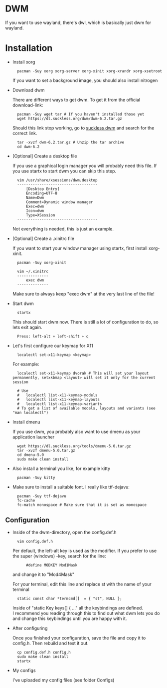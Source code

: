 # DWM

If you want to use wayland, there's dwl, which is basically just dwm for wayland.

# Installation

* Install xorg

		pacman -Suy xorg xorg-server xorg-xinit xorg-xrandr xorg-xsetroot
		
	If you want to set a background image, you should also install nitrogen
	
* Download dwm

	There are different ways to get dwm. To get it from the official download-link:
	
		pacman -Suy wget tar # If you haven't installed those yet
		wget https://dl.suckless.org/dwm/dwm-6.2.tar.gz
		
	Should this link stop working, go to [suckless dwm](https://dwm.suckless.org/) and search for the correct link.
	
		tar -xvzf dwm-6.2.tar.gz # Unzip the tar archive
		cd dwm-6.2
	
* [Optional] Create a desktop file

	If you use a graphical login manager you will probably need this file. If you use startx to start dwm you can skip this step.
	
		vim /usr/share/xsessions/dwm.desktop
		------------------------------------
			[Desktop Entry]
			Encoding=UTF-8
			Name=Dwm
			Comment=Dynamic window manager
			Exec=dwm
			Icon=dwm
			Type=XSession
		------------------------------------
		
	Not everything is needed, this is just an example.

* [Optional] Create a .xinitrc file

	If you want to start your window manager using startx, first install xorg-xinit.
	
		pacman -Suy xorg-xinit
		
		vim ~/.xinitrc
		--------------
			exec dwm
		--------------
		
	Make sure to always keep "exec dwm" at the very last line of the file!

* Start dwm

		startx
		
	This should start dwm now. There is still a lot of configuration to do, so lets exit again.
	
		Press: left-alt + left-shift + q
		
* Let's first configure our keymap for X11

		localectl set-x11-keymap <keymap>
		
	For example:
	
		localectl set-x11-keymap dvorak # This will set your layout permanently, setxkbmap <layout> will set it only for the current session
		
		# Use 
		#	localectl list-x11-keymap-models
		#	localectl list-x11-keymap-layouts
		#	localectl list-x11-keymap-variants
		# To get a list of available models, layouts and variants (see "man localectl")

* Install dmenu

	If you use dwm, you probably also want to use dmenu as your application launcher
	
		wget https://dl.suckless.org/tools/dmenu-5.0.tar.gz
		tar -xvzf dmenu-5.0.tar.gz
		cd dmenu-5.0
		sudo make clean install

* Also install a terminal you like, for example kitty

		pacman -Suy kitty
		
* Make sure to install a suitable font. I really like ttf-dejavu:

		pacman -Suy ttf-dejavu
		fc-cache
		fc-match monospace # Make sure that it is set as monospace
		
## Configuration

* Inside of the dwm-directory, open the config.def.h

		vim config.def.h
		
	Per default, the left-alt key is used as the modifier. If you prefer to use the super (windows) -key, search for the line:
	
			#define MODKEY Mod1Mask
			
	and change it to "Mod4Mask"
	
	For your terminal, edit this line and replace st with the name of your terminal
	
		static const char *termcmd[]  = { "st", NULL };
		
	Inside of "static Key keys[] { ..." all the keybindings are defined.  
	I recommend you reading through this to find out what dwm lets you do and change this keybindings until you are happy with it.
	
* After configuring

	Once you finished your configuration, save the file and copy it to config.h. Then rebuild and test it out.
	
		cp config.def.h config.h
		sudo make clean install
		startx

* My configs

	I've uploaded my config files (see folder Configs)
